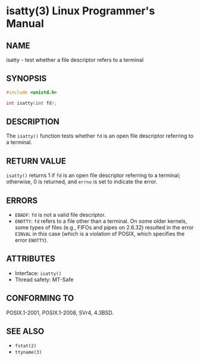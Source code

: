 # isatty(3) Linux Programmer's Manual
## NAME
isatty - test whether a file descriptor refers to a terminal
## SYNOPSIS
```c
#include <unistd.h>

int isatty(int fd);
```
## DESCRIPTION
The `isatty()` function tests whether `fd` is an open file descriptor referring to a terminal.
## RETURN VALUE
`isatty()` returns 1 if `fd` is an open file descriptor referring to a terminal; otherwise, 0 is returned, and `errno` is set to indicate the error.
## ERRORS
- `EBADF`: `fd` is not a valid file descriptor.
- `ENOTTY`: `fd` refers to a file other than a terminal. On some older kernels, some types of files (e.g., FIFOs and pipes on 2.6.32) resulted in the error `EINVAL` in this case (which is a violation of POSIX, which specifies the error `ENOTTY`).
## ATTRIBUTES
- Interface: `isatty()`
- Thread safety: MT-Safe
## CONFORMING TO
POSIX.1-2001, POSIX.1-2008, SVr4, 4.3BSD.
## SEE ALSO
- `fstat(2)`
- `ttyname(3)`
 